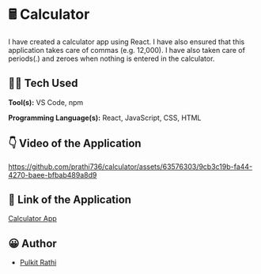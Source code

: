 # 🖩 Calculator 

I have created a calculator app using React. I have also ensured that this application takes care of commas (e.g. 12,000). I have also taken care of periods(.) and zeroes when nothing is entered in the calculator.

## 👨‍💻 Tech Used 

**Tool(s):** VS Code, npm

**Programming Language(s):** React, JavaScript, CSS, HTML


## 👇 Video of the Application


https://github.com/prathi736/calculator/assets/63576303/9cb3c19b-fa44-4270-baee-bfbab489a8d9


## 🔗 Link of the Application

[Calculator App](https://cal-world.netlify.app/)



## 😀 Author

- [Pulkit Rathi](https://github.com/prathi736) 

